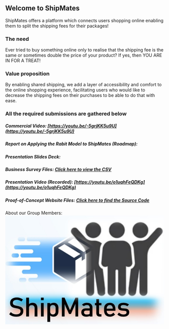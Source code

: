 ## Welcome to ShipMates

ShipMates offers a platform which connects users shopping online enabling them to split the shipping fees for their packages!

### The need

Ever tried to buy something online only to realise that the shipping fee is the same or sometimes double the price of your product? 
If yes, then YOU ARE IN FOR A TREAT!

### Value proposition

By enabling shared shipping, we add a layer of accessibility and comfort to the online shopping experience, facilitating users who would like to decrease the shipping fees on their purchases to be able to do that with ease.

### All the required submissions are gathered below

##### Commercial Video: [https://youtu.be/-5grjKK5u9U](https://youtu.be/-5grjKK5u9U)

##### Report on Applying the Rabit Model to ShipMates (Roadmap):

##### Presentation Slides Deck: 

##### Business Survey Files: [Click here to view the CSV](https://github.com/ShipMates/shipmates.github.io/blob/main/Business-Survey/Survey%20-%20Shared%20Shipping%20Platform.csv)

##### Presentation Video (Recorded): [https://youtu.be/o1uqhFeQDKg](https://youtu.be/o1uqhFeQDKg)

##### Proof-of-Concept Website Files: [Click here to find the Source Code](https://github.com/ShipMates/shipmates.github.io/tree/main/Web-Dev/BDL_project)

About our Group Members: 
![image](https://github.com/ShipMates/shipmates.github.io/blob/main/Images/logo.png)
